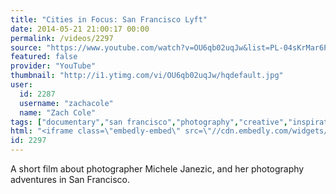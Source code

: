 ```yaml
---
title: "Cities in Focus: San Francisco Lyft"
date: 2014-05-21 21:00:17 00:00
permalink: /videos/2297
source: "https://www.youtube.com/watch?v=OU6qb02uqJw&list=PL-04sKrMar6PWE02thLKpATtz5uZdo-LN"
featured: false
provider: "YouTube"
thumbnail: "http://i1.ytimg.com/vi/OU6qb02uqJw/hqdefault.jpg"
user:
  id: 2287
  username: "zachacole"
  name: "Zach Cole"
tags: ["documentary","san francisco","photography","creative","inspirational"]
html: "<iframe class=\"embedly-embed\" src=\"//cdn.embedly.com/widgets/media.html?src=http%3A%2F%2Fwww.youtube.com%2Fembed%2Fvideoseries%3Fwmode%3Dtransparent%26list%3DPL-04sKrMar6PWE02thLKpATtz5uZdo-LN&wmode=transparent&url=http%3A%2F%2Fwww.youtube.com%2Fwatch%3Fv%3DOU6qb02uqJw%26list%3DPL-04sKrMar6PWE02thLKpATtz5uZdo-LN&image=http%3A%2F%2Fi1.ytimg.com%2Fvi%2FOU6qb02uqJw%2Fhqdefault.jpg&key=daaebf4d9cdd46779200162d0ca86e20&type=text%2Fhtml&schema=youtube\" width=\"854\" height=\"480\" scrolling=\"no\" frameborder=\"0\" allowfullscreen></iframe>"
id: 2297
---
```


A short film about photographer Michele Janezic, and her photography adventures in San Francisco.